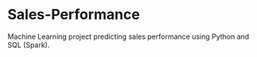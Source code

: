 # Sales-Performance
Machine Learning project predicting sales performance using Python and SQL (Spark).
